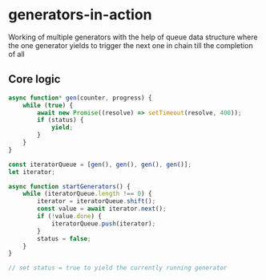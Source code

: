# generators-in-action

Working of multiple generators with the help of queue data structure where the one generator yields to trigger the next one in chain till the completion of all


## Core logic
```js
async function* gen(counter, progress) {
    while (true) {
        await new Promise((resolve) => setTimeout(resolve, 400));
        if (status) {
            yield;
        }
    }
}

const iteratorQueue = [gen(), gen(), gen(), gen()];
let iterator;

async function startGenerators() {
    while (iteratorQueue.length !== 0) {
        iterator = iteratorQueue.shift();
        const value = await iterator.next();
        if (!value.done) {
            iteratorQueue.push(iterator);
        }
        status = false;
    }
}

// set status = true to yield the currently running generator
```
